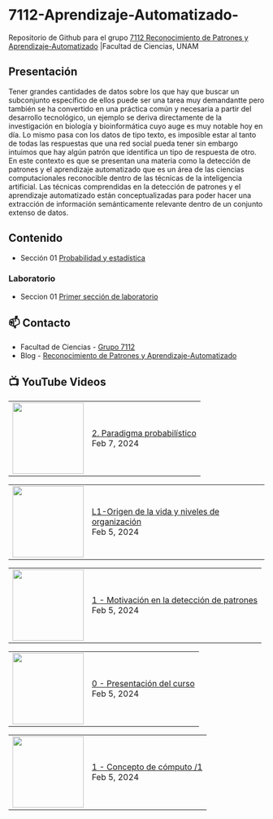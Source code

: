 # 7112-Aprendizaje-Automatizado-
Repositorio de Github para el grupo   [7112 Reconocimiento de Patrones y Aprendizaje-Automatizado](https://www.fciencias.unam.mx/docencia/horarios/presentacion/347481) |Facultad de Ciencias, UNAM

## Presentación
Tener grandes cantidades de datos sobre los que hay que buscar un subconjunto específico de ellos puede ser una tarea muy demandantte pero también se ha convertido en una práctica común y necesaria a partir del desarrollo tecnológico, un ejemplo se deriva directamente de la investigación en biología y bioinformática cuyo auge es muy notable hoy en día. Lo mismo pasa con los datos de tipo texto, es imposible estar al tanto de todas las respuestas que una red social pueda tener sin embargo intuimos que hay algún patrón que identifica un tipo de respuesta de otro. En este contexto es que se presentan una materia como la detección de patrones y el aprendizaje automatizado que es un área de las ciencias computacionales reconocible dentro de las técnicas de la inteligencia artificial. Las técnicas comprendidas en la detección de patrones y el aprendizaje automatizado están conceptualizadas para poder hacer una extracción de información semánticamente relevante dentro de un conjunto extenso de datos.

## Contenido
- Sección 01  [Probabilidad y estadística](https://github.com/7122-Aprendizaje-Automatizado/7112-Aprendizaje-Automatizado-/tree/main/Secci%C3%B3n%2001%20Probabilidad%20y%20Estadistica)

### Laboratorio
- Seccion 01  [Primer sección de laboratorio](https://github.com/7122-Aprendizaje-Automatizado/7112-Aprendizaje-Automatizado-/tree/main/Secci%C3%B3n01-Laboratorio)


## 📫 Contacto
- Facultad de Ciencias - [Grupo 7112](https://www.fciencias.unam.mx/docencia/horarios/presentacion/347481)
- Blog - [Reconocimiento de Patrones y Aprendizaje-Automatizado](https://sites.google.com/view/patronesciencias/inicio)

##  📺 	YouTube Videos
<!-- BLOG-POST-LIST:START --><table><tr><td><a href="https://www.youtube.com/watch?v=ZRGvKNRATnk"><img width="140px" src="https://i.ytimg.com/vi/ZRGvKNRATnk/mqdefault.jpg"></a></td>
<td><a href="https://www.youtube.com/watch?v=ZRGvKNRATnk">2. Paradigma probabilístico</a><br/>Feb 7, 2024</td></tr></table>
<table><tr><td><a href="https://www.youtube.com/watch?v=QixcgZUy0zw"><img width="140px" src="https://i.ytimg.com/vi/QixcgZUy0zw/mqdefault.jpg"></a></td>
<td><a href="https://www.youtube.com/watch?v=QixcgZUy0zw">L1-Origen de la vida y niveles de organización</a><br/>Feb 5, 2024</td></tr></table>
<table><tr><td><a href="https://www.youtube.com/watch?v=4zCSPQAhKpk"><img width="140px" src="https://i.ytimg.com/vi/4zCSPQAhKpk/mqdefault.jpg"></a></td>
<td><a href="https://www.youtube.com/watch?v=4zCSPQAhKpk">1 - Motivación en la detección de patrones</a><br/>Feb 5, 2024</td></tr></table>
<table><tr><td><a href="https://www.youtube.com/watch?v=Zph_ghd79AY"><img width="140px" src="https://i.ytimg.com/vi/Zph_ghd79AY/mqdefault.jpg"></a></td>
<td><a href="https://www.youtube.com/watch?v=Zph_ghd79AY">0 - Presentación del curso</a><br/>Feb 5, 2024</td></tr></table>
<table><tr><td><a href="https://www.youtube.com/watch?v=8zvt38IVndY"><img width="140px" src="https://i.ytimg.com/vi/8zvt38IVndY/mqdefault.jpg"></a></td>
<td><a href="https://www.youtube.com/watch?v=8zvt38IVndY">1 - Concepto de cómputo /1</a><br/>Feb 5, 2024</td></tr></table>
<!-- BLOG-POST-LIST:END -->
